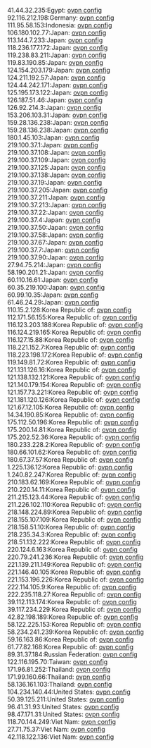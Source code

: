 41.44.32.235:Egypt: [ovpn config](vpn/41_44_32_235.ovpn)  
92.116.212.198:Germany: [ovpn config](vpn/92_116_212_198.ovpn)  
111.95.58.153:Indonesia: [ovpn config](vpn/111_95_58_153.ovpn)  
106.180.102.77:Japan: [ovpn config](vpn/106_180_102_77.ovpn)  
113.144.7.233:Japan: [ovpn config](vpn/113_144_7_233.ovpn)  
118.236.177.172:Japan: [ovpn config](vpn/118_236_177_172.ovpn)  
119.238.83.211:Japan: [ovpn config](vpn/119_238_83_211.ovpn)  
119.83.190.85:Japan: [ovpn config](vpn/119_83_190_85.ovpn)  
124.154.203.179:Japan: [ovpn config](vpn/124_154_203_179.ovpn)  
124.211.192.57:Japan: [ovpn config](vpn/124_211_192_57.ovpn)  
124.44.242.171:Japan: [ovpn config](vpn/124_44_242_171.ovpn)  
125.195.173.122:Japan: [ovpn config](vpn/125_195_173_122.ovpn)  
126.187.51.46:Japan: [ovpn config](vpn/126_187_51_46.ovpn)  
126.92.214.3:Japan: [ovpn config](vpn/126_92_214_3.ovpn)  
153.206.103.31:Japan: [ovpn config](vpn/153_206_103_31.ovpn)  
159.28.136.238:Japan: [ovpn config](vpn/159_28_136_238.ovpn)  
159.28.136.238:Japan: [ovpn config](vpn/159_28_136_238.ovpn)  
180.1.45.103:Japan: [ovpn config](vpn/180_1_45_103.ovpn)  
219.100.37.1:Japan: [ovpn config](vpn/219_100_37_1.ovpn)  
219.100.37.108:Japan: [ovpn config](vpn/219_100_37_108.ovpn)  
219.100.37.109:Japan: [ovpn config](vpn/219_100_37_109.ovpn)  
219.100.37.125:Japan: [ovpn config](vpn/219_100_37_125.ovpn)  
219.100.37.138:Japan: [ovpn config](vpn/219_100_37_138.ovpn)  
219.100.37.19:Japan: [ovpn config](vpn/219_100_37_19.ovpn)  
219.100.37.205:Japan: [ovpn config](vpn/219_100_37_205.ovpn)  
219.100.37.211:Japan: [ovpn config](vpn/219_100_37_211.ovpn)  
219.100.37.213:Japan: [ovpn config](vpn/219_100_37_213.ovpn)  
219.100.37.22:Japan: [ovpn config](vpn/219_100_37_22.ovpn)  
219.100.37.4:Japan: [ovpn config](vpn/219_100_37_4.ovpn)  
219.100.37.50:Japan: [ovpn config](vpn/219_100_37_50.ovpn)  
219.100.37.58:Japan: [ovpn config](vpn/219_100_37_58.ovpn)  
219.100.37.67:Japan: [ovpn config](vpn/219_100_37_67.ovpn)  
219.100.37.7:Japan: [ovpn config](vpn/219_100_37_7.ovpn)  
219.100.37.90:Japan: [ovpn config](vpn/219_100_37_90.ovpn)  
27.94.75.214:Japan: [ovpn config](vpn/27_94_75_214.ovpn)  
58.190.201.21:Japan: [ovpn config](vpn/58_190_201_21.ovpn)  
60.110.16.61:Japan: [ovpn config](vpn/60_110_16_61.ovpn)  
60.35.219.100:Japan: [ovpn config](vpn/60_35_219_100.ovpn)  
60.99.10.35:Japan: [ovpn config](vpn/60_99_10_35.ovpn)  
61.46.24.29:Japan: [ovpn config](vpn/61_46_24_29.ovpn)  
110.15.2.128:Korea Republic of: [ovpn config](vpn/110_15_2_128.ovpn)  
112.171.56.155:Korea Republic of: [ovpn config](vpn/112_171_56_155.ovpn)  
116.123.203.188:Korea Republic of: [ovpn config](vpn/116_123_203_188.ovpn)  
116.124.219.165:Korea Republic of: [ovpn config](vpn/116_124_219_165.ovpn)  
116.127.15.88:Korea Republic of: [ovpn config](vpn/116_127_15_88.ovpn)  
118.221.152.7:Korea Republic of: [ovpn config](vpn/118_221_152_7.ovpn)  
118.223.198.172:Korea Republic of: [ovpn config](vpn/118_223_198_172.ovpn)  
119.149.81.72:Korea Republic of: [ovpn config](vpn/119_149_81_72.ovpn)  
121.131.126.16:Korea Republic of: [ovpn config](vpn/121_131_126_16.ovpn)  
121.138.132.121:Korea Republic of: [ovpn config](vpn/121_138_132_121.ovpn)  
121.140.179.154:Korea Republic of: [ovpn config](vpn/121_140_179_154.ovpn)  
121.157.73.221:Korea Republic of: [ovpn config](vpn/121_157_73_221.ovpn)  
121.181.120.126:Korea Republic of: [ovpn config](vpn/121_181_120_126.ovpn)  
121.67.12.105:Korea Republic of: [ovpn config](vpn/121_67_12_105.ovpn)  
14.34.190.85:Korea Republic of: [ovpn config](vpn/14_34_190_85.ovpn)  
175.112.50.196:Korea Republic of: [ovpn config](vpn/175_112_50_196.ovpn)  
175.200.14.81:Korea Republic of: [ovpn config](vpn/175_200_14_81.ovpn)  
175.202.52.36:Korea Republic of: [ovpn config](vpn/175_202_52_36.ovpn)  
180.233.228.2:Korea Republic of: [ovpn config](vpn/180_233_228_2.ovpn)  
180.66.101.62:Korea Republic of: [ovpn config](vpn/180_66_101_62.ovpn)  
180.67.37.57:Korea Republic of: [ovpn config](vpn/180_67_37_57.ovpn)  
1.225.136.12:Korea Republic of: [ovpn config](vpn/1_225_136_12.ovpn)  
1.240.82.247:Korea Republic of: [ovpn config](vpn/1_240_82_247.ovpn)  
210.183.62.169:Korea Republic of: [ovpn config](vpn/210_183_62_169.ovpn)  
210.220.14.11:Korea Republic of: [ovpn config](vpn/210_220_14_11.ovpn)  
211.215.123.44:Korea Republic of: [ovpn config](vpn/211_215_123_44.ovpn)  
211.226.102.110:Korea Republic of: [ovpn config](vpn/211_226_102_110.ovpn)  
218.148.224.89:Korea Republic of: [ovpn config](vpn/218_148_224_89.ovpn)  
218.155.107.109:Korea Republic of: [ovpn config](vpn/218_155_107_109.ovpn)  
218.158.51.10:Korea Republic of: [ovpn config](vpn/218_158_51_10.ovpn)  
218.235.34.3:Korea Republic of: [ovpn config](vpn/218_235_34_3.ovpn)  
218.51.132.222:Korea Republic of: [ovpn config](vpn/218_51_132_222.ovpn)  
220.124.6.163:Korea Republic of: [ovpn config](vpn/220_124_6_163.ovpn)  
220.79.241.236:Korea Republic of: [ovpn config](vpn/220_79_241_236.ovpn)  
221.139.211.149:Korea Republic of: [ovpn config](vpn/221_139_211_149.ovpn)  
221.146.40.105:Korea Republic of: [ovpn config](vpn/221_146_40_105.ovpn)  
221.153.196.226:Korea Republic of: [ovpn config](vpn/221_153_196_226.ovpn)  
222.114.105.9:Korea Republic of: [ovpn config](vpn/222_114_105_9.ovpn)  
222.235.118.27:Korea Republic of: [ovpn config](vpn/222_235_118_27.ovpn)  
39.112.113.174:Korea Republic of: [ovpn config](vpn/39_112_113_174.ovpn)  
39.117.234.229:Korea Republic of: [ovpn config](vpn/39_117_234_229.ovpn)  
42.82.198.189:Korea Republic of: [ovpn config](vpn/42_82_198_189.ovpn)  
58.122.225.153:Korea Republic of: [ovpn config](vpn/58_122_225_153.ovpn)  
58.234.241.239:Korea Republic of: [ovpn config](vpn/58_234_241_239.ovpn)  
59.16.163.86:Korea Republic of: [ovpn config](vpn/59_16_163_86.ovpn)  
61.77.82.168:Korea Republic of: [ovpn config](vpn/61_77_82_168.ovpn)  
89.31.37.184:Russian Federation: [ovpn config](vpn/89_31_37_184.ovpn)  
122.116.195.70:Taiwan: [ovpn config](vpn/122_116_195_70.ovpn)  
171.96.81.252:Thailand: [ovpn config](vpn/171_96_81_252.ovpn)  
171.99.160.66:Thailand: [ovpn config](vpn/171_99_160_66.ovpn)  
58.136.161.103:Thailand: [ovpn config](vpn/58_136_161_103.ovpn)  
104.234.140.44:United States: [ovpn config](vpn/104_234_140_44.ovpn)  
50.39.125.211:United States: [ovpn config](vpn/50_39_125_211.ovpn)  
96.41.31.93:United States: [ovpn config](vpn/96_41_31_93.ovpn)  
98.47.171.31:United States: [ovpn config](vpn/98_47_171_31.ovpn)  
118.70.144.249:Viet Nam: [ovpn config](vpn/118_70_144_249.ovpn)  
27.71.75.37:Viet Nam: [ovpn config](vpn/27_71_75_37.ovpn)  
42.118.122.136:Viet Nam: [ovpn config](vpn/42_118_122_136.ovpn)  
